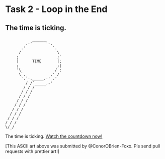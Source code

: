 # Task 2 - Loop in the End

## The time is ticking.

```
            ______              
         .-'      `-.           
       .'            `.         
      /                \        
     ;                 ;`       
     |      TIME       |;       
     ;                 ;|
     '\               / ;       
      \`.           .' /        
       `.`-._____.-' .'         
         / /`_____.-'           
        / / /                   
       / / /
      / / /
     / / /
    / / /
   / / /
  / / /
 / / /
/ / /
\/_/
```

The time is ticking. [Watch the countdown now!](http://preview.tinyurl.com/nested-programs02)

[This ASCII art above was submitted by @ConorOBrien-Foxx. Pls send pull requests with prettier art!]